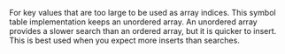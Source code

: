For key values that are too large to be used as array indices. This symbol
table implementation keeps an unordered array. An unordered array provides a
slower search than an ordered array, but it is quicker to insert. This
is best used when you expect more inserts than searches.
